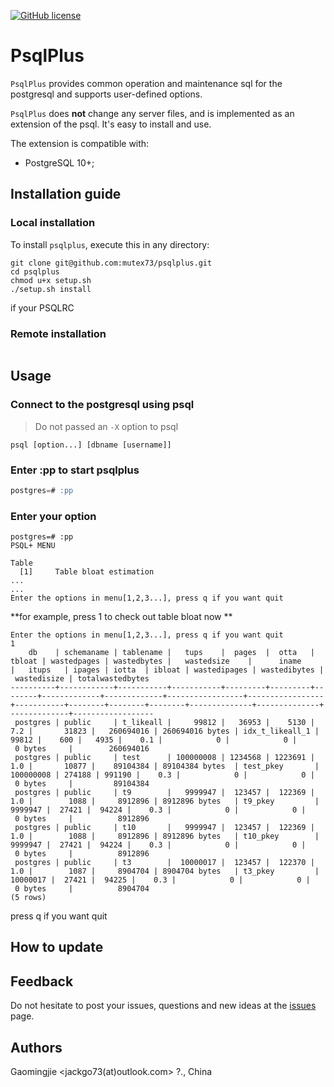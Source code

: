 [![GitHub license](https://img.shields.io/badge/license-PostgreSQL-blue.svg)](https://raw.githubusercontent.com/postgrespro/pg_pathman/master/LICENSE)
# PsqlPlus

`PsqlPlus` provides common operation and maintenance sql for the postgresql and supports user-defined options.

`PsqlPlus` does **not** change any server files, and is implemented as an extension of the psql. It's easy to install and use.

The extension is compatible with:

 * PostgreSQL 10+;



## Installation guide

### Local installation

To install `psqlplus`, execute this in any directory:

```shell
git clone git@github.com:mutex73/psqlplus.git
cd psqlplus
chmod u+x setup.sh 
./setup.sh install
```

if your  PSQLRC 

### Remote installation

```

```

## Usage

### Connect to the postgresql using psql

>  Do not passed an `-X` option to psql

```shell
psql [option...] [dbname [username]]
```

### Enter **:pp** to start psqlplus

```sql
postgres=# :pp
```

### Enter your option

```
postgres=# :pp
PSQL+ MENU             

Table
  [1]     Table bloat estimation
...
...
Enter the options in menu[1,2,3...], press q if you want quit
```

**for example, press 1 to check out table bloat now **

```
Enter the options in menu[1,2,3...], press q if you want quit
1
    db    | schemaname | tablename |   tups    |  pages  |  otta   | tbloat | wastedpages | wastedbytes |   wastedsize    |      iname      |   itups   | ipages | iotta  | ibloat | wastedipages | wastedibytes |
 wastedisize | totalwastedbytes 
----------+------------+-----------+-----------+---------+---------+--------+-------------+-------------+-----------------+-----------------+-----------+--------+--------+--------+--------------+--------------+
-------------+------------------
 postgres | public     | t_likeall |     99812 |   36953 |    5130 |    7.2 |       31823 |   260694016 | 260694016 bytes | idx_t_likeall_1 |     99812 |    600 |   4935 |    0.1 |            0 |            0 |
 0 bytes     |        260694016
 postgres | public     | test      | 100000008 | 1234568 | 1223691 |    1.0 |       10877 |    89104384 | 89104384 bytes  | test_pkey       | 100000008 | 274188 | 991190 |    0.3 |            0 |            0 |
 0 bytes     |         89104384
 postgres | public     | t9        |   9999947 |  123457 |  122369 |    1.0 |        1088 |     8912896 | 8912896 bytes   | t9_pkey         |   9999947 |  27421 |  94224 |    0.3 |            0 |            0 |
 0 bytes     |          8912896
 postgres | public     | t10       |   9999947 |  123457 |  122369 |    1.0 |        1088 |     8912896 | 8912896 bytes   | t10_pkey        |   9999947 |  27421 |  94224 |    0.3 |            0 |            0 |
 0 bytes     |          8912896
 postgres | public     | t3        |  10000017 |  123457 |  122370 |    1.0 |        1087 |     8904704 | 8904704 bytes   | t3_pkey         |  10000017 |  27421 |  94225 |    0.3 |            0 |            0 |
 0 bytes     |          8904704
(5 rows)
```

press q if you want quit

## How to update





## Feedback

Do not hesitate to post your issues, questions and new ideas at the [issues](https://github.com/mutex73/psqlplus/issues) page.

## Authors

Gaomingjie <jackgo73(at)outlook.com> ?., China